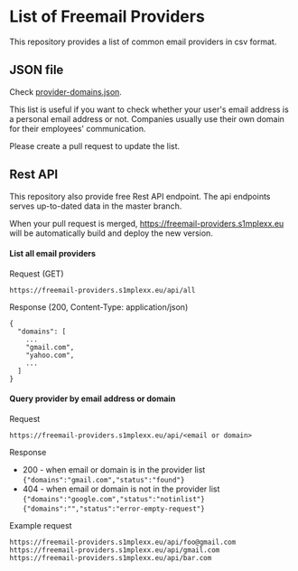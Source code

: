 # List of Freemail Providers

This repository provides a list of common email providers in csv format.

## JSON file
Check [provider-domains.json](provider-domains.json).

This list is useful if you want to check whether your user's email address is a personal email address or not.
Companies usually use their own domain for their employees' communication.

Please create a pull request to update the list.


## Rest API

This repository also provide free Rest API endpoint. The api endpoints serves up-to-dated data in the master branch.

When your pull request is merged, https://freemail-providers.s1mplexx.eu will be automatically build and deploy the new version.


#### List all email providers

Request (GET)
```
https://freemail-providers.s1mplexx.eu/api/all
```

Response (200, Content-Type: application/json)
```
{
  "domains": [
    ...
    "gmail.com",
    "yahoo.com",
    ...
  ]
}
```

#### Query provider by email address or domain

Request
```
https://freemail-providers.s1mplexx.eu/api/<email or domain>
```

Response

 - 200 - when email or domain is in the provider list
 ``` {"domains":"gmail.com","status":"found"} ```
 - 404 - when email or domain is not in the provider list
 ```{"domains":"google.com","status":"notinlist"}```
 ```{"domains":"","status":"error-empty-request"}```


Example request

```
https://freemail-providers.s1mplexx.eu/api/foo@gmail.com
https://freemail-providers.s1mplexx.eu/api/gmail.com
https://freemail-providers.s1mplexx.eu/api/bar.com
```
